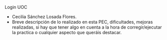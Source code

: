 Login UOC
- Cecilia Sánchez Losada Flores.
- Breve descripción de lo realizado en esta PEC, dificultades, mejoras realizadas, si
hay que tener algo en cuenta a la hora de corregir/ejecutar la practica o cualquier
aspecto que queráis destacar.